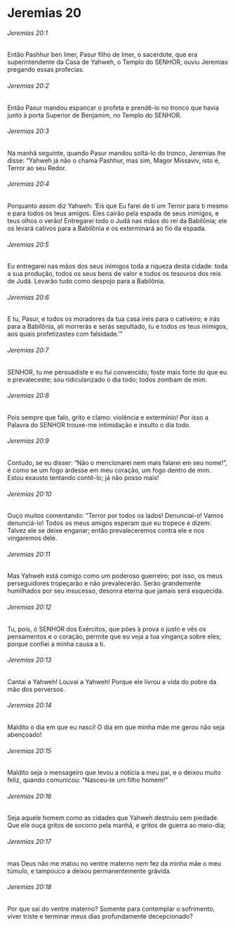 # Jeremias 20

###### Jeremias 20:1

Então Pashhur ben Imer, Pasur filho de Imer, o sacerdote, que era superintendente da Casa de Yahweh, o Templo do SENHOR, ouviu Jeremias pregando essas profecias.

###### Jeremias 20:2

Então Pasur mandou espancar o profeta e prendê-lo no tronco que havia junto à porta Superior de Benjamim, no Templo do SENHOR.

###### Jeremias 20:3

Na manhã seguinte, quando Pasur mandou soltá-lo do tronco, Jeremias lhe disse: “Yahweh já não o chama Pashhur, mas sim, Magor Missaviv, isto é, Terror ao seu Redor.

###### Jeremias 20:4

Porquanto assim diz Yahweh: ‘Eis que Eu farei de ti um Terror para ti mesmo e para todos os teus amigos. Eles cairão pela espada de seus inimigos, e teus olhos o verão! Entregarei todo o Judá nas mãos do rei da Babilônia; ele os levará cativos para a Babilônia e os exterminará ao fio da espada.

###### Jeremias 20:5

Eu entregarei nas mãos dos seus inimigos toda a riqueza desta cidade: toda a sua produção, todos os seus bens de valor e todos os tesouros dos reis de Judá. Levarão tudo como despojo para a Babilônia.

###### Jeremias 20:6

E tu, Pasur, e todos os moradores da tua casa ireis para o cativeiro; e irás para a Babilônia, ali morrerás e serás sepultado, tu e todos os teus inimigos, aos quais profetizastes com falsidade.’”

###### Jeremias 20:7

SENHOR, tu me persuadiste e eu fui convencido; foste mais forte do que eu e prevaleceste; sou ridicularizado o dia todo; todos zombam de mim.

###### Jeremias 20:8

Pois sempre que falo, grito e clamo: violência e extermínio! Por isso a Palavra do SENHOR trouxe-me intimidação e insulto o dia todo.

###### Jeremias 20:9

Contudo, se eu disser: “Não o mencionarei nem mais falarei em seu nome!”, é como se um fogo ardesse em meu coração, um fogo dentro de mim. Estou exausto tentando contê-lo; já não posso mais!

###### Jeremias 20:10

Ouço muitos comentando: “Terror por todos os lados! Denunciai-o! Vamos denunciá-lo! Todos os meus amigos esperam que eu tropece e dizem: Talvez ele se deixe enganar; então prevaleceremos contra ele e nos vingaremos dele.

###### Jeremias 20:11

Mas Yahweh está comigo como um poderoso guerreiro; por isso, os meus perseguidores tropeçarão e não prevalecerão. Serão grandemente humilhados por seu insucesso, desonra eterna que jamais será esquecida.

###### Jeremias 20:12

Tu, pois, ó SENHOR dos Exércitos, que pões à prova o justo e vês os pensamentos e o coração, permite que eu veja a tua vingança sobre eles; porque confiei a minha causa a ti.

###### Jeremias 20:13

Cantai a Yahweh! Louvai a Yahweh! Porque ele livrou a vida do pobre da mão dos perversos.

###### Jeremias 20:14

Maldito o dia em que eu nasci! O dia em que minha mãe me gerou não seja abençoado!

###### Jeremias 20:15

Maldito seja o mensageiro que levou a notícia a meu pai, e o deixou muito feliz, quando comunicou: “Nasceu-te um filho homem!”

###### Jeremias 20:16

Seja aquele homem como as cidades que Yahweh destruiu sem piedade. Que ele ouça gritos de socorro pela manhã, e gritos de guerra ao meio-dia;

###### Jeremias 20:17

mas Deus não me matou no ventre materno nem fez da minha mãe o meu túmulo, e tampouco a deixou permanentemente grávida.

###### Jeremias 20:18

Por que saí do ventre materno? Somente para contemplar o sofrimento, viver triste e terminar meus dias profundamente decepcionado?

